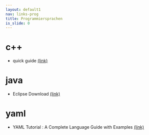 ```yaml
---
layout: default1
nav: links-prog
title: Programmiersprachen
is_slide: 0
---
```


# c++
- quick guide
[(link)](https://sceweb.sce.uhcl.edu/helm/WEBPAGE-Cpp/my_files/Quick%20Guide/cpp_overview.html)

# java
- Eclipse Download
[(link)](https://www.eclipse.org/downloads/packages/release/2024-06/r/eclipse-ide-java-developers
)

# yaml
- YAML Tutorial : A Complete Language Guide with Examples
[(link)](https://spacelift.io/blog/yaml)

